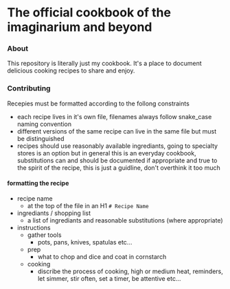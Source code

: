 # The official cookbook of the imaginarium and beyond
### About
This repository is literally just my cookbook. It's a place to document delicious cooking recipes to share and enjoy.

### Contributing
Recepies must be formatted according to the follong constraints
* each recipe lives in it's own file, filenames always follow snake_case naming convention
* different versions of the same recipe can live in the same file but must be distinguished
* recipes should use reasonably available ingrediants, going to specialty stores is an option but in general this is an everyday cookbook, substitutions can and should be documented if appropriate and true to the spirit of the recipe, this is just a guidline, don't overthink it too much

#### formatting the recipe
* recipe name 
   * at the top of the file in an H1 `# Recipe Name`
* ingrediants / shopping list
   * a list of ingrediants and reasonable substitutions (where appropriate)
* instructions
   * gather tools
      * pots, pans, knives, spatulas etc...
   * prep
      * what to chop and dice and coat in cornstarch
   * cooking
      * discribe the process of cooking, high or medium heat, reminders, let simmer, stir often, set a timer, be attentive etc...
